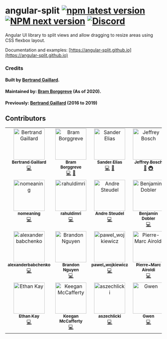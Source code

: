 # angular-split [![npm latest version](https://img.shields.io/npm/v/angular-split/latest.svg?style=flat-square)](https://www.npmjs.com/package/angular-split) [![NPM next version](https://img.shields.io/npm/v/angular-split/next.svg?style=flat-square)](https://www.npmjs.com/package/angular-split) [![Discord](https://img.shields.io/discord/748677963142135818?color=7289DA&label=Angular%20Discord&logo=discord&logoColor=white&style=flat-square)](https://discord.gg/Qm9MPCg)

Angular UI library to split views and allow dragging to resize areas using CSS flexbox layout.

Documentation and examples:
[https://angular-split.github.io](https://angular-split.github.io)

### Credits

#### Built by [Bertrand Gaillard](https://github.com/bertrandg).

#### Maintained by: [Bram Borggreve](https://github.com/beeman) (As of 2020).

#### Previously: [Bertrand Gaillard](https://github.com/bertrandg) (2016 to 2019)

## Contributors

<!-- ALL-CONTRIBUTORS-LIST:START - Do not remove or modify this section -->
<!-- prettier-ignore-start -->
<!-- markdownlint-disable -->
<table>
  <tbody>
    <tr>
      <td align="center" valign="top" width="14.28%"><a href="https://github.com/bertrandg"><img src="https://avatars.githubusercontent.com/u/7031941?v=4?s=100" width="100px;" alt="Bertrand Gaillard"/><br /><sub><b>Bertrand Gaillard</b></sub></a><br /><a href="https://github.com/angular-split/angular-split/commits?author=bertrandg" title="Code">💻</a></td>
      <td align="center" valign="top" width="14.28%"><a href="https://beeman.dev/"><img src="https://avatars.githubusercontent.com/u/36491?v=4?s=100" width="100px;" alt="Bram Borggreve"/><br /><sub><b>Bram Borggreve</b></sub></a><br /><a href="https://github.com/angular-split/angular-split/commits?author=beeman" title="Code">💻</a> <a href="#maintenance-beeman" title="Maintenance">🚧</a></td>
      <td align="center" valign="top" width="14.28%"><a href="https://github.com/SanderElias"><img src="https://avatars.githubusercontent.com/u/1249083?v=4?s=100" width="100px;" alt="Sander Elias"/><br /><sub><b>Sander Elias</b></sub></a><br /><a href="https://github.com/angular-split/angular-split/commits?author=SanderElias" title="Code">💻</a> <a href="#maintenance-SanderElias" title="Maintenance">🚧</a></td>
      <td align="center" valign="top" width="14.28%"><a href="https://jefiozie.github.io"><img src="https://avatars.githubusercontent.com/u/17835373?v=4?s=100" width="100px;" alt="Jeffrey Bosch"/><br /><sub><b>Jeffrey Bosch</b></sub></a><br /><a href="https://github.com/angular-split/angular-split/commits?author=Jefiozie" title="Documentation">📖</a> <a href="#infra-Jefiozie" title="Infrastructure (Hosting, Build-Tools, etc)">🚇</a></td>
      <td align="center" valign="top" width="14.28%"><a href="https://github.com/Harpush"><img src="https://avatars.githubusercontent.com/u/30085989?v=4?s=100" width="100px;" alt="Harpush"/><br /><sub><b>Harpush</b></sub></a><br /><a href="https://github.com/angular-split/angular-split/commits?author=Harpush" title="Code">💻</a> <a href="#maintenance-Harpush" title="Maintenance">🚧</a></td>
      <td align="center" valign="top" width="14.28%"><a href="http://www.novel-t.ch"><img src="https://avatars.githubusercontent.com/u/46479127?v=4?s=100" width="100px;" alt="Louis Frament"/><br /><sub><b>Louis Frament</b></sub></a><br /><a href="https://github.com/angular-split/angular-split/commits?author=lf-novelt" title="Code">💻</a></td>
      <td align="center" valign="top" width="14.28%"><a href="https://github.com/Shemesh"><img src="https://avatars.githubusercontent.com/u/2488980?v=4?s=100" width="100px;" alt="Shemesh"/><br /><sub><b>Shemesh</b></sub></a><br /><a href="https://github.com/angular-split/angular-split/commits?author=shemesh" title="Code">💻</a></td>
    </tr>
    <tr>
      <td align="center" valign="top" width="14.28%"><a href="https://github.com/nomeaning777"><img src="https://avatars.githubusercontent.com/u/979296?v=4?s=100" width="100px;" alt="nomeaning"/><br /><sub><b>nomeaning</b></sub></a><br /><a href="https://github.com/angular-split/angular-split/commits?author=nomeaning777" title="Code">💻</a></td>
      <td align="center" valign="top" width="14.28%"><a href="https://github.com/rahuldimri"><img src="https://avatars.githubusercontent.com/u/107100022?v=4?s=100" width="100px;" alt="rahuldimri"/><br /><sub><b>rahuldimri</b></sub></a><br /><a href="https://github.com/angular-split/angular-split/commits?author=rahuldimri" title="Code">💻</a></td>
      <td align="center" valign="top" width="14.28%"><a href="http://andre-steudel.de"><img src="https://avatars.githubusercontent.com/u/7403789?v=4?s=100" width="100px;" alt="Andre Steudel"/><br /><sub><b>Andre Steudel</b></sub></a><br /><a href="https://github.com/angular-split/angular-split/commits?author=kufuntu" title="Code">💻</a></td>
      <td align="center" valign="top" width="14.28%"><a href="http://www.richapps.de"><img src="https://avatars.githubusercontent.com/u/2612377?v=4?s=100" width="100px;" alt="Benjamin Dobler"/><br /><sub><b>Benjamin Dobler</b></sub></a><br /><a href="https://github.com/angular-split/angular-split/commits?author=benjamindobler" title="Code">💻</a></td>
      <td align="center" valign="top" width="14.28%"><a href="http://www.cyrildurand.net"><img src="https://avatars.githubusercontent.com/u/2543836?v=4?s=100" width="100px;" alt="Cyril DURAND"/><br /><sub><b>Cyril DURAND</b></sub></a><br /><a href="https://github.com/angular-split/angular-split/commits?author=cyrildurand" title="Code">💻</a></td>
      <td align="center" valign="top" width="14.28%"><a href="https://github.com/jitsmaster"><img src="https://avatars.githubusercontent.com/u/15837601?v=4?s=100" width="100px;" alt="Arnold Wang"/><br /><sub><b>Arnold Wang</b></sub></a><br /><a href="https://github.com/angular-split/angular-split/commits?author=jitsmaster" title="Code">💻</a></td>
      <td align="center" valign="top" width="14.28%"><a href="https://github.com/jakubmank2"><img src="https://avatars.githubusercontent.com/u/124054100?v=4?s=100" width="100px;" alt="Kuba Mank"/><br /><sub><b>Kuba Mank</b></sub></a><br /><a href="https://github.com/angular-split/angular-split/commits?author=jakubmank2" title="Code">💻</a></td>
    </tr>
    <tr>
      <td align="center" valign="top" width="14.28%"><a href="https://github.com/AlexanderBabchenko"><img src="https://avatars.githubusercontent.com/u/11957042?v=4?s=100" width="100px;" alt="alexanderbabchenko"/><br /><sub><b>alexanderbabchenko</b></sub></a><br /><a href="https://github.com/angular-split/angular-split/commits?author=alexanderbabchenko" title="Code">💻</a></td>
      <td align="center" valign="top" width="14.28%"><a href="https://github.com/dxbrandon"><img src="https://avatars.githubusercontent.com/u/84741633?v=4?s=100" width="100px;" alt="Brandon Nguyen"/><br /><sub><b>Brandon Nguyen</b></sub></a><br /><a href="https://github.com/angular-split/angular-split/commits?author=dxbrandon" title="Code">💻</a></td>
      <td align="center" valign="top" width="14.28%"><a href="https://github.com/pawelwojkiewicz"><img src="https://avatars.githubusercontent.com/u/26307117?v=4?s=100" width="100px;" alt="pawel_wojkiewicz"/><br /><sub><b>pawel_wojkiewicz</b></sub></a><br /><a href="https://github.com/angular-split/angular-split/commits?author=pawelwojkiewicz" title="Code">💻</a></td>
      <td align="center" valign="top" width="14.28%"><a href="http://pierremarcairoldi.com"><img src="https://avatars.githubusercontent.com/u/296718?v=4?s=100" width="100px;" alt="Pierre-Marc Airoldi"/><br /><sub><b>Pierre-Marc Airoldi</b></sub></a><br /><a href="https://github.com/angular-split/angular-split/commits?author=pmairoldi" title="Code">💻</a></td>
      <td align="center" valign="top" width="14.28%"><a href="https://github.com/funkelodeon"><img src="https://avatars.githubusercontent.com/u/16770343?v=4?s=100" width="100px;" alt="Nick Funk"/><br /><sub><b>Nick Funk</b></sub></a><br /><a href="https://github.com/angular-split/angular-split/commits?author=funkelodeon" title="Code">💻</a></td>
      <td align="center" valign="top" width="14.28%"><a href="https://www.linkedin.com/in/bryanknightdev"><img src="https://avatars.githubusercontent.com/u/7443393?v=4?s=100" width="100px;" alt="Bryan Knight"/><br /><sub><b>Bryan Knight</b></sub></a><br /><a href="https://github.com/angular-split/angular-split/commits?author=blacknight811" title="Code">💻</a></td>
      <td align="center" valign="top" width="14.28%"><a href="https://github.com/erik-seifert"><img src="https://avatars.githubusercontent.com/u/4093180?v=4?s=100" width="100px;" alt="Erik Seifert"/><br /><sub><b>Erik Seifert</b></sub></a><br /><a href="https://github.com/angular-split/angular-split/commits?author=erik-seifert" title="Code">💻</a></td>
    </tr>
    <tr>
      <td align="center" valign="top" width="14.28%"><a href="https://github.com/ethankay"><img src="https://avatars.githubusercontent.com/u/15613563?v=4?s=100" width="100px;" alt="Ethan Kay"/><br /><sub><b>Ethan Kay</b></sub></a><br /><a href="https://github.com/angular-split/angular-split/commits?author=ethankay" title="Code">💻</a></td>
      <td align="center" valign="top" width="14.28%"><a href="https://github.com/kmmccafferty96"><img src="https://avatars.githubusercontent.com/u/10471269?v=4?s=100" width="100px;" alt="Keegan McCafferty"/><br /><sub><b>Keegan McCafferty</b></sub></a><br /><a href="https://github.com/angular-split/angular-split/commits?author=kmmccafferty96" title="Code">💻</a></td>
      <td align="center" valign="top" width="14.28%"><a href="https://github.com/aszechlicki"><img src="https://avatars.githubusercontent.com/u/9299507?v=4?s=100" width="100px;" alt="aszechlicki"/><br /><sub><b>aszechlicki</b></sub></a><br /><a href="https://github.com/angular-split/angular-split/commits?author=aszechlicki" title="Code">💻</a></td>
      <td align="center" valign="top" width="14.28%"><a href="https://github.com/Gwe-n"><img src="https://avatars.githubusercontent.com/u/66947157?v=4?s=100" width="100px;" alt="Gwen"/><br /><sub><b>Gwen</b></sub></a><br /><a href="https://github.com/angular-split/angular-split/commits?author=gwe-n" title="Code">💻</a></td>
    </tr>
  </tbody>
</table>

<!-- markdownlint-restore -->
<!-- prettier-ignore-end -->

<!-- ALL-CONTRIBUTORS-LIST:END -->
